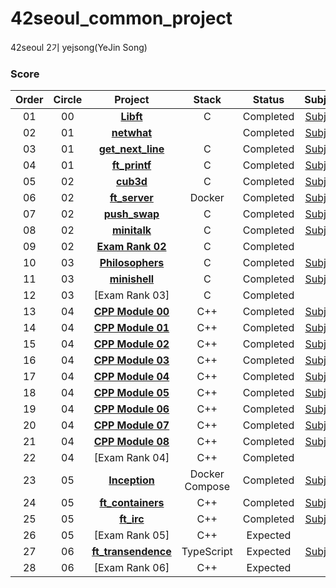 # 42seoul_common_project
42seoul 2기 yejsong(YeJin Song)

### Score
 |Order|Circle|Project|Stack|Status|Subject|Score|
 |:---:|:---:|:---:|:---:|:---:|:---:|:---:|
 |01|00|[**Libft**](https://github.com/SongTofu/42seoul_common_project/tree/main/Libft)|C|Completed|[Subject](https://github.com/SongTofu/42seoul_common_project/blob/main/Libft/Libft.pdf)|[115/100]|
 |02|01|[**netwhat**]()||Completed|[Subject]()|[100/100]|
 |03|01|[**get_next_line**](https://github.com/SongTofu/42seoul_common_project/tree/main/get_next_line)|C|Completed|[Subject](https://github.com/SongTofu/42seoul_common_project/blob/main/get_next_line/Get%20Next%20Line.pdf)|[115/100]|
 |04|01|[**ft_printf**](https://github.com/SongTofu/42seoul_common_project/tree/main/ft_printf)|C|Completed|[Subject](https://github.com/SongTofu/42seoul_common_project/blob/main/ft_printf/printf.pdf)|[100/100]|
 |05|02|[**cub3d**](https://github.com/SongTofu/42seoul_common_project/tree/main/cub3d)|C|Completed|[Subject](https://github.com/SongTofu/42seoul_common_project/blob/main/cub3d/cub3D.pdf)|[110/100]|
 |06|02|[**ft_server**](https://github.com/SongTofu/42seoul_common_project/tree/main/ft_server)|Docker|Completed|[Subject](https://github.com/SongTofu/42seoul_common_project/blob/main/ft_server/circle02%20-%20ft_server.pdf)|[100/100]|
 |07|02|[**push_swap**](https://github.com/SongTofu/42seoul_common_project/tree/main/push_swap)|C|Completed|[Subject](https://github.com/SongTofu/42seoul_common_project/blob/main/push_swap/Push_swap.pdf)|[125/100]|
 |08|02|[**minitalk**](https://github.com/SongTofu/42seoul_common_project/tree/main/minitalk)|C|Completed|[Subject](https://github.com/SongTofu/42seoul_common_project/blob/main/minitalk/Minitalk.pdf)|[125/100]|
 |09|02|[**Exam Rank 02**]()|C|Completed||[100/100]|
 |10|03|[**Philosophers**](https://github.com/SongTofu/42seoul_common_project/tree/main/philosophers)|C|Completed|[Subject](https://github.com/SongTofu/42seoul_common_project/blob/main/philosophers/ng_3_philosophers.pdf)|[100/100]|
 |11|03|[**minishell**](https://github.com/SongTofu/42seoul_common_project/tree/main/minishell)|C|Completed|[Subject]()|[100/100]
 |12|03|[Exam Rank 03]|C|Completed||100 / 100|
 |13|04|[**CPP Module 00**](https://github.com/SongTofu/42seoul_common_project/tree/main/cpp/cpp00)|C++|Completed|[Subject](https://github.com/SongTofu/42seoul_common_project/blob/main/cpp/cpp00/C%2B%2B%20-%20Module%2000.pdf)|[98/100]|
 |14|04|[**CPP Module 01**](https://github.com/SongTofu/42seoul_common_project/tree/main/cpp/cpp01)|C++|Completed|[Subject](https://github.com/SongTofu/42seoul_common_project/blob/main/cpp/cpp01/C%2B%2B%20-%20Module%2001.pdf)|[82/100]|
 |15|04|[**CPP Module 02**](https://github.com/SongTofu/42seoul_common_project/tree/main/cpp/cpp02)|C++|Completed|[Subject](https://github.com/SongTofu/42seoul_common_project/blob/main/cpp/cpp02/C%2B%2B%20-%20Module%2002.pdf)|[80/100]|
 |16|04|[**CPP Module 03**](https://github.com/SongTofu/42seoul_common_project/tree/main/cpp/cpp03)|C++|Completed|[Subject](https://github.com/SongTofu/42seoul_common_project/blob/main/cpp/cpp03/C%2B%2B%20-%20Module%2003.pdf)|[100/100]|
 |17|04|[**CPP Module 04**](https://github.com/SongTofu/42seoul_common_project/tree/main/cpp/cpp04)|C++|Completed|[Subject](https://github.com/SongTofu/42seoul_common_project/blob/main/cpp/cpp04/C%2B%2B%20-%20Module%2004.pdf)|[100/100]|
 |18|04|[**CPP Module 05**](https://github.com/SongTofu/42seoul_common_project/tree/main/cpp/cpp05)|C++|Completed|[Subject](https://github.com/SongTofu/42seoul_common_project/blob/main/cpp/cpp05/C%2B%2B%20-%20Module%2005.pdf)|[100/100]|
 |19|04|[**CPP Module 06**](https://github.com/SongTofu/42seoul_common_project/tree/main/cpp/cpp06)|C++|Completed|[Subject](https://github.com/SongTofu/42seoul_common_project/blob/main/cpp/cpp06/C%2B%2B%20-%20Module%2006.pdf)|[100/100]|
 |20|04|[**CPP Module 07**](https://github.com/SongTofu/42seoul_common_project/tree/main/cpp/cpp07)|C++|Completed|[Subject](https://github.com/SongTofu/42seoul_common_project/blob/main/cpp/cpp07/C%2B%2B%20-%20Module%2007.pdf)|[100/100]|
 |21|04|[**CPP Module 08**](https://github.com/SongTofu/42seoul_common_project/tree/main/cpp/cpp08)|C++|Completed|[Subject](https://github.com/SongTofu/42seoul_common_project/blob/main/cpp/cpp08/C%2B%2B%20-%20Module%2008.pdf)|100/100|
 |22|04|[Exam Rank 04]|C++|Completed||100 / 100|
 |23|05|[**Inception**](https://github.com/SongTofu/42seoul_common_project/tree/main/Inception)|Docker Compose|Completed|[Subject](https://github.com/SongTofu/42seoul_common_project/blob/main/Inception/Inception.pdf)|100 / 100|
 |24|05|[**ft_containers**](https://github.com/SongTofu/42seoul_common_project/tree/main/ft_containers)|C++|Completed|[Subject](https://github.com/SongTofu/42seoul_common_project/blob/main/ft_containers/ft_containers.pdf)|80 / 100|
 |25|05|[**ft_irc**](https://github.com/SongTofu/42seoul_common_project/tree/main/ft_irc)|C++|Completed|[Subject](https://github.com/SongTofu/42seoul_common_project/blob/main/ft_irc/ft_irc.pdf)|125 / 100|
 |26|05|[Exam Rank 05]|C++|Expected||? / 100|
 |27|06|[**ft_transendence**]()|TypeScript|Expected|[Subject]()|? / 100|
 |28|06|[Exam Rank 06]|C++|Expected||? / 100|
